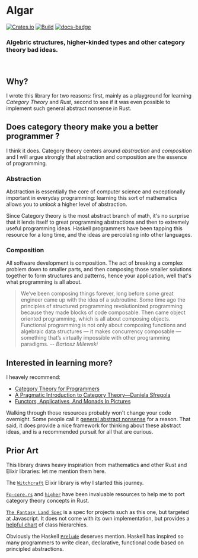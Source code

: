 # Algar

[![Crates.io][crates-badge]][crates-url]
[![Build][actions-badge]][actions-url]
[![docs-badge]][docs-url]

[crates-badge]: https://img.shields.io/crates/v/algar.svg
[crates-url]: https://crates.io/crates/algar
[actions-badge]: https://img.shields.io/github/actions/workflow/status/cando/Algar/rust.yml
[actions-url]: https://github.com/cando/Algar/actions?query=branch%3Amain
[docs-badge]: https://img.shields.io/docsrs/algar?color=green
[docs-url]: https://docs.rs/algar/

### Algebric structures, higher-kinded types and other category theory bad ideas.

<br />

## Why?

I wrote this library for two reasons: first, mainly as a playground for learning *Category Theory* and *Rust*, second to see if it was even possible to
implement such general abstract nonsense in Rust.

## Does category theory make you a better programmer ?

I think it does. Category theory centers around *abstraction* and *composition* and I will argue strongly that abstraction and composition are the essence of programming.

### Abstraction

Abstraction is essentially the core of computer science and exceptionally important in everyday programming: learning this sort of mathematics allows you to *unlock* a higher level of abstraction.

Since Category theory is the most abstract branch of math, it's no surprise that it lends itself to great programming abstractions and then to extremely useful programming ideas. Haskell programmers have been tapping this resource for a long time, and the ideas are percolating into other languages.

### Composition

All software development is composition. 
The act of breaking a complex problem down to smaller parts, and then composing those smaller solutions together to form structures and patterns, hence your application, well
that's what programming is all about.

> We’ve been composing things forever, long before some great engineer came up with the idea of a subroutine. Some time ago the principles of structured programming
> revolutionized programming because they made blocks of code composable. Then came object oriented programming, which is all about composing objects. Functional programming is
> not only about composing functions and algebraic data structures — it makes concurrency composable — something that’s virtually impossible with other programming paradigms.
> -- <cite>Bartosz Milewski</cite>

## Interested in learning more? 

I heavely recommend:
- [Category Theory for Programmers](https://bartoszmilewski.com/2014/10/28/category-theory-for-programmers-the-preface/)
- [A Pragmatic Introduction to Category Theory—Daniela Sfregola](https://www.youtube.com/watch?v=Ss149MsZluI)
- [Functors, Applicatives, And Monads In Pictures](https://www.adit.io/posts/2013-04-17-functors,_applicatives,_and_monads_in_pictures.html)

Walking through those resources probably won't change your code overnight. Some people call it
[general abstract nonsense](https://en.wikipedia.org/wiki/Abstract_nonsense)
for a reason. That said, it does provide a nice framework for thinking about
these abstract ideas, and is a recommended pursuit for all that are curious.

## Prior Art

This library draws heavy inspiration from mathematics and other Rust and Elixir libraries: let me mention them here.

The [`Witchcraft`](https://github.com/witchcrafters/witchcraft) Elixir library is why I started this journey.

[`Fp-core.rs`](https://github.com/JasonShin/fp-core.rs) and [`higher`](https://github.com/bodil/higher)
have been invaluable resources to help me to port category theory concepts in Rust. 

[`The Fantasy Land Spec`](https://github.com/fantasyland/fantasy-land) is a spec for
projects such as this one, but targeted at Javascript. It does not come with its
own implementation, but provides a [helpful chart](https://github.com/fantasyland/fantasy-land/raw/master/figures/dependencies.png)
of class hierarchies.

Obviously the Haskell [`Prelude`](https://hackage.haskell.org/package/base-4.10.0.0/docs/Prelude.html)
deserves mention. Haskell has inspired so many programmers to write clean,
declarative, functional code based on principled abstractions.



